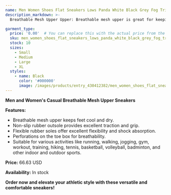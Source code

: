```yaml
---
name: Men Women Shoes Flat Sneakers Lows Panda White Black Grey Fog Triple Pink University Blue Red Active Fuchsia Wolf Grey Sanddrift Mens Casual
description_markdown: >-
  Breathable Mesh Upper Upper: Breathable mesh upper is great for keeping your feet cool and dry. Non-Slip Rubber Outsole: Durable rubber outsole provides excellent traction and grip. Flexible Rubber Soles: Flexible rubber soles provide excellent flexibility and shock absorption. Men womens trainers training shoes perforations on the toe box are included for breathability Suitable Occasion: Perfect for running, walking, jogging, gym, workout, training, hiking, tennis, basketball, volleyball, badminton and other indoor and outdoor activities..syi

garment_type:
  price: '0.00'  # You can replace this with the actual price from the XML
  sku: men_women_shoes_flat_sneakers_lows_panda_white_black_grey_fog_triple_pink_university_blue_red_active_fuchsia_wolf_grey_sanddrift_mens_casual
  stock: 10
  sizes:
    - Small
    - Medium
    - Large
    - XL
  styles:
    - name: Black
      color: '#000000'
      image: /images/products/entry_430412382/men_women_shoes_flat_sneakers_lows_panda_white_black_grey_fog_triple_pink_university_blue_red_active_fuchsia_wolf_grey_sanddrift_mens_casual_430412382.jpg
---
```


**Men and Women's Casual Breathable Mesh Upper Sneakers**

**Features:**
* Breathable mesh upper keeps feet cool and dry.
* Non-slip rubber outsole provides excellent traction and grip.
* Flexible rubber soles offer excellent flexibility and shock absorption.
* Perforations on the toe box for breathability.
* Suitable for various activities like running, walking, jogging, gym, workout, training, hiking, tennis, basketball, volleyball, badminton, and other indoor and outdoor sports.

**Price:** 66.63 USD

**Availability:** In stock

**Order now and elevate your athletic style with these versatile and comfortable sneakers!**
